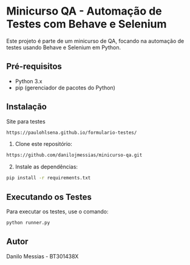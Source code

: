 # Minicurso QA - Automação de Testes com Behave e Selenium

Este projeto é parte de um minicurso de QA, focando na automação de testes usando Behave e Selenium em Python.

## Pré-requisitos

- Python 3.x
- pip (gerenciador de pacotes do Python)

## Instalação
Site para testes
```bash
https://paulohlsena.github.io/formulario-testes/
```

1. Clone este repositório:

```bash
https://github.com/danilojmessias/minicurso-qa.git
```

2. Instale as dependências:
```bash
pip install -r requirements.txt
```

## Executando os Testes

Para executar os testes, use o comando:
```bash
python runner.py
```

## Autor
Danilo Messias - BT301438X 
